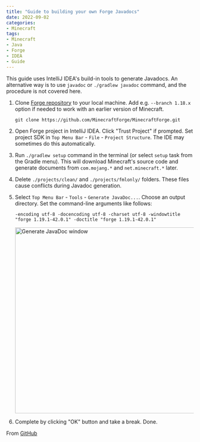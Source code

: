 ```yaml
---
title: "Guide to building your own Forge Javadocs"
date: 2022-09-02
categories:
- Minecraft
tags:
- Minecraft
- Java
- Forge
- IDEA
- Guide
---
```


This guide uses IntelliJ IDEA's build-in tools to generate Javadocs. An alternative way is to use `javadoc`
or `./gradlew javadoc` command, and the procedure is not covered here.

1. Clone [Forge repository](https://github.com/MinecraftForge/MinecraftForge) to your local machine. Add e.g. `--branch 1.18.x` option if needed to work with an earlier
   version of Minecraft.
    ```text
    git clone https://github.com/MinecraftForge/MinecraftForge.git
    ```

2. Open Forge project in IntelliJ IDEA. Click "Trust Project" if prompted.
   Set project SDK in `Top Menu Bar` - `File` - `Project Structure`. The IDE may sometimes do this automatically.

3. Run `./gradlew setup` command in the terminal (or select `setup` task from the Gradle menu).
   This will download Minecraft's source code and generate documents from `com.mojang.*` and `net.minecraft.*` later.

4. Delete `./projects/clean/` and `./projects/fmlonly/` folders. These files cause conflicts during Javadoc generation.

5. Select `Top Menu Bar` - `Tools` - `Generate JavaDoc...`. Choose an output directory.
   Set the command-line arguments like follows:

    ```text
    -encoding utf-8 -docencoding utf-8 -charset utf-8 -windowtitle "forge 1.19.1-42.0.1" -doctitle "forge 1.19.1-42.0.1" 
    ```

    <img src="https://gist.github.com/Nekoyue/b282e42f033572d7548a640d9f02b28f/raw/a33f35ba90bb299e14666736bd430c6a1658e3e2/1_GenerateJavaDocWindow.png" width="500" alt="Generate JavaDoc window"/>

6. Complete by clicking "OK" button and take a break. Done.

From [GitHub](https://github.com/Nekoyue/ForgeJavaDocs-NG/blob/master/GUIDE.md)